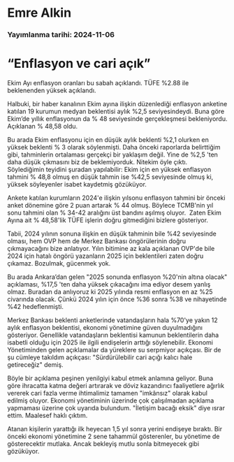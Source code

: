 # Emre Alkin

### Yayımlanma tarihi: 2024-11-06

# “Enflasyon ve cari açık”

Ekim Ayı enflasyon oranları bu sabah açıklandı. TÜFE %2.88 ile beklenenden yüksek açıklandı.

Halbuki, bir haber kanalının Ekim ayına ilişkin düzenlediği enflasyon anketine katılan 19 kurumun medyan beklentisi aylık %2,5 seviyesindeydi. Buna göre Ekim’de yıllık enflasyonun da % 48 seviyesinde gerçekleşmesi bekleniyordu. Açıklanan % 48,58 oldu.

Bu arada Ekim enflasyonu için en düşük aylık beklenti %2,1 olurken en yüksek beklenti % 3 olarak söylenmişti. Daha önceki raporlarda belirttiğim gibi, tahminlerin ortalaması gerçekçi bir yaklaşım değil. Yine de %2,5 'ten daha düşük çıkmasını biz de beklemiyorduk. Nitekim öyle çıktı.  Söylediğimin teyidini şuradan yapılabilir: Ekim için en yüksek enflasyon tahmini % 48,8 olmuş en düşük tahmin ise %42,5 seviyesinde olmuş ki, yüksek söyleyenler isabet kaydetmiş gözüküyor.

Ankete katılan kurumların 2024'e ilişkin yılsonu enflasyon tahmini bir önceki anket dönemine göre 2 puan artarak % 44 olmuş. Böylece TCMB'nin yıl sonu tahmini olan % 34-42 aralığını üst bandını aşılmış oluyor.  Zaten Ekim Ayına ait % 48,58'lik TÜFE işlerin doğru gitmediğini bizlere gösteriyor.

Tabii, 2024 yılının sonuna ilişkin en düşük tahminin bile %42 seviyesinde olması, hem OVP hem de Merkez Bankası öngörülerinin doğru çıkmayacağını bize anlatıyor. Yılın bitimine az kala açıklanan OVP'de bile 2024 için hatalı öngörü yazanların 2025 için beklentileri zaten doğru çıkamaz. Bozulmak, gücenmek yok.

Bu arada Ankara’dan gelen "2025 sonunda enflasyon %20'nin altına olacak" açıklaması, %17,5 'ten daha yüksek çıkacağını ima ediyor desem yanlış olmaz. Buradan da anlıyoruz ki 2025 yılında resmi enflasyon en az %25 civarında olacak. Çünkü 2024 yılın için önce %36 sonra %38 ve nihayetinde %42 hedeflenmişti.

Merkez Bankası beklenti anketlerinde vatandaşların hala %70'ye yakın 12 aylık enflasyon beklentisi, ekonomi yönetimine güven duyulmadığını gösteriyor. Genellikle vatandaşların beklentisi kamunun beklentilerin daha isabetli olduğu için 2025 ile ilgili endişelerin arttığı söylenebilir. Ekonomi Yönetiminden gelen açıklamalar da yüreklere su serpmiyor açıkçası. Bir de şu cümleye takıldım açıkçası: "Sürdürülebilir cari açığı kalıcı hale getireceğiz" demiş.

Böyle bir açıklama peşinen yenilgiyi kabul etmek anlamına geliyor. Buna göre ihracatta katma değeri artırarak ve döviz kazandırıcı faaliyetlere ağırlık vererek cari fazla verme ihtimalimiz tamamen "imkânsız" olarak kabul edilmiş oluyor. Ekonomi yönetiminin üzerinde çok çalışılmadan açıklama yapmaması üzerine çok uyarıda bulundum. "İletişim bacağı eksik" diye ısrar ettim. Maalesef haklı çıktım.

Atanan kişilerin yarattığı ilk heyecan 1,5 yıl sonra yerini endişeye bıraktı. Bir önceki ekonomi yönetimine 2 sene tahammül gösterenler, bu yönetime de gösterecektir mutlaka. Ancak bekleyiş mutlu sonla bitmeyecek gibi gözüküyor.



